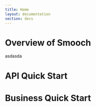 ```yaml
---
title: Home
layout: documentation
section: docs
---
```


# Overview of Smooch
asdasda
# API Quick Start

# Business Quick Start
